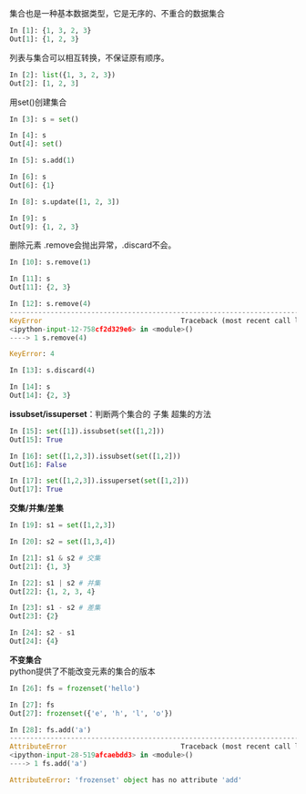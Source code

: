 集合也是一种基本数据类型，它是无序的、不重合的数据集合
```python
In [1]: {1, 3, 2, 3}
Out[1]: {1, 2, 3}
```
列表与集合可以相互转换，不保证原有顺序。
```python
In [2]: list({1, 3, 2, 3})
Out[2]: [1, 2, 3]
```
用set()创建集合
```python
In [3]: s = set()

In [4]: s
Out[4]: set()

In [5]: s.add(1)

In [6]: s
Out[6]: {1}

In [8]: s.update([1, 2, 3])

In [9]: s
Out[9]: {1, 2, 3}
```
删除元素 .remove会抛出异常，.discard不会。
```python
In [10]: s.remove(1)

In [11]: s
Out[11]: {2, 3}

In [12]: s.remove(4)
---------------------------------------------------------------------------
KeyError                                  Traceback (most recent call last)
<ipython-input-12-758cf2d329e6> in <module>()
----> 1 s.remove(4)

KeyError: 4

In [13]: s.discard(4)

In [14]: s
Out[14]: {2, 3}
```
**issubset/issuperset**：判断两个集合的 子集 超集的方法
```python
In [15]: set([1]).issubset(set([1,2]))
Out[15]: True

In [16]: set([1,2,3]).issubset(set([1,2]))
Out[16]: False

In [17]: set([1,2,3]).issuperset(set([1,2]))
Out[17]: True
```
**交集/并集/差集**
```python
In [19]: s1 = set([1,2,3])

In [20]: s2 = set([1,3,4])

In [21]: s1 & s2 # 交集
Out[21]: {1, 3}

In [22]: s1 | s2 # 并集
Out[22]: {1, 2, 3, 4}

In [23]: s1 - s2 # 差集
Out[23]: {2}

In [24]: s2 - s1
Out[24]: {4}
```
**不变集合**  
python提供了不能改变元素的集合的版本
```python
In [26]: fs = frozenset('hello')

In [27]: fs
Out[27]: frozenset({'e', 'h', 'l', 'o'})

In [28]: fs.add('a')
---------------------------------------------------------------------------
AttributeError                            Traceback (most recent call last)
<ipython-input-28-519afcaebdd3> in <module>()
----> 1 fs.add('a')

AttributeError: 'frozenset' object has no attribute 'add'
```
